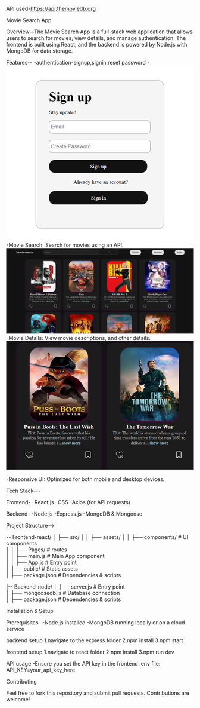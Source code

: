 API used-https://api.themoviedb.org
 
 Movie Search App

Overview--The Movie Search App is a full-stack web application that allows users to search for movies, view details, and manage authentication. The frontend is built using React, and the backend is powered by Node.js with MongoDB for data storage.

Features--
-authentication-signup,signin,reset password - ![login](./screenshots/login.png)
-Movie Search: Search for movies using an API. ![feed](./screenshots/feed.png) 
-Movie Details: View movie descriptions, and other details. ![moviedetails](./screenshots/moviedetails.png)

-Responsive UI: Optimized for both mobile and desktop devices.

Tech Stack---

Frontend-
-React.js
-CSS
-Axios (for API requests)

Backend-
-Node.js
-Express.js
-MongoDB & Mongoose


Project Structure-->

-- Frontend-react/
│   ├── src/
│   │   ├── assets/
│   │   ├── components/     # UI components  
│   │   ├── Pages/          # routes  
│   │   ├── main.js         # Main App component  
│   │   ├── App.js          # Entry point  
│   ├── public/             # Static assets  
│   ├── package.json        # Dependencies & scripts 

|-- Backend-node/
│   ├── server.js         # Entry point  
│   ├── mongoosedb.js     # Database connection  
│   ├── package.json      # Dependencies & scripts  


Installation & Setup

Prerequisites-
-Node.js installed
-MongoDB running locally or on a cloud service

backend setup
1.navigate to the express folder
2.npm install
3.npm start

frontend setup
1.navigate to react folder
2.npm install
3.npm run dev


API usage 
-Ensure you set the API key in the frontend .env file: API_KEY=your_api_key_here

Contributing

Feel free to fork this repository and submit pull requests. Contributions are welcome!